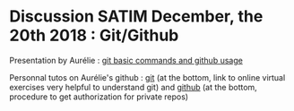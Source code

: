 # Discussion SATIM December, the 20th 2018 : Git/Github


Presentation by Aurélie : [git basic commands and github usage](https://github.com/auraoupa/jupyter-presentations/blob/master/pres-geek-jup/MySlideshow.ipynb)

Personnal tutos on Aurélie's github  : [git](https://github.com/auraoupa/personnal_tutos/blob/master/git.md) (at the bottom, link to online virtual exercises very helpful to understand git) and [github](https://github.com/auraoupa/personnal_tutos/blob/master/github.md) (at the bottom, procedure to get authorization for private repos)

